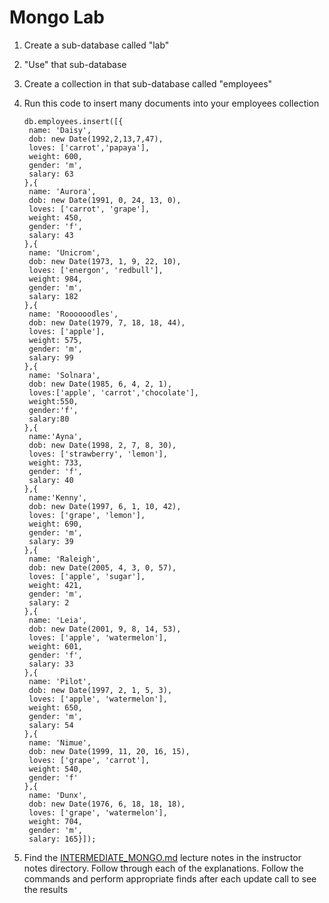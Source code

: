 # Mongo Lab

1. Create a sub-database called "lab"
1. "Use" that sub-database
1. Create a collection in that sub-database called "employees"
1. Run this code to insert many documents into your employees collection

   ```
   db.employees.insert([{
   	name: 'Daisy',
   	dob: new Date(1992,2,13,7,47),
   	loves: ['carrot','papaya'],
   	weight: 600,
   	gender: 'm',
   	salary: 63
   },{
   	name: 'Aurora',
   	dob: new Date(1991, 0, 24, 13, 0),
   	loves: ['carrot', 'grape'],
   	weight: 450,
   	gender: 'f',
   	salary: 43
   },{
   	name: 'Unicrom',
   	dob: new Date(1973, 1, 9, 22, 10),
   	loves: ['energon', 'redbull'],
   	weight: 984,
   	gender: 'm',
   	salary: 182
   },{
   	name: 'Roooooodles',
   	dob: new Date(1979, 7, 18, 18, 44),
   	loves: ['apple'],
   	weight: 575,
   	gender: 'm',
   	salary: 99
   },{
   	name: 'Solnara',
   	dob: new Date(1985, 6, 4, 2, 1),
   	loves:['apple', 'carrot','chocolate'],
   	weight:550,
   	gender:'f',
   	salary:80
   },{
   	name:'Ayna',
   	dob: new Date(1998, 2, 7, 8, 30),
   	loves: ['strawberry', 'lemon'],
   	weight: 733,
   	gender: 'f',
   	salary: 40
   },{
   	name:'Kenny',
   	dob: new Date(1997, 6, 1, 10, 42),
   	loves: ['grape', 'lemon'],
   	weight: 690,
   	gender: 'm',
   	salary: 39
   },{
   	name: 'Raleigh',
   	dob: new Date(2005, 4, 3, 0, 57),
   	loves: ['apple', 'sugar'],
   	weight: 421,
   	gender: 'm',
   	salary: 2
   },{
   	name: 'Leia',
   	dob: new Date(2001, 9, 8, 14, 53),
   	loves: ['apple', 'watermelon'],
   	weight: 601,
   	gender: 'f',
   	salary: 33
   },{
   	name: 'Pilot',
   	dob: new Date(1997, 2, 1, 5, 3),
   	loves: ['apple', 'watermelon'],
   	weight: 650,
   	gender: 'm',
   	salary: 54
   },{
   	name: 'Nimue',
   	dob: new Date(1999, 11, 20, 16, 15),
   	loves: ['grape', 'carrot'],
   	weight: 540,
   	gender: 'f'
   },{
   	name: 'Dunx',
   	dob: new Date(1976, 6, 18, 18, 18),
   	loves: ['grape', 'watermelon'],
   	weight: 704,
   	gender: 'm',
   	salary: 165}]);
   ```

1. Find the [INTERMEDIATE_MONGO.md](../instructor_notes/2.%20INTERMEDIATE_MONGO.md) lecture notes in the instructor notes directory. Follow through each of the explanations. Follow the commands and perform appropriate finds after each update call to see the results
